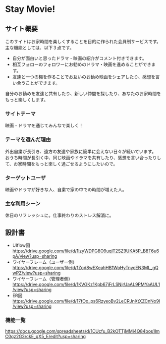 # Stay Movie!

## サイト概要
このサイトはお家時間を楽しくすることを目的に作られた会員制サービスです。
主な機能としては、以下３点です。
- 自分が面白いと思ったドラマ・映画の紹介がコメント付きできます。
- 相互フォローのフォロワーにお勧めのドラマ・映画を進めることができます。
- 友達と一つの棚を作ることでお互いのお勧め映画をシェアしたり、感想を言い合うことができます。

自分のお勧めを友達と共有したり、新しい仲間を探したり、あなたのお家時間をもっと楽しくします。

### サイトテーマ
映画・ドラマを通じてみんなで楽しく！

### テーマを選んだ理由
外出自粛が長引き、遠方の友達や家族に簡単に会えない日々が続いています。
おうち時間が長引く中、同じ映画やドラマを共有したり、感想を言い合ったりして、お家時間をもっと楽しく過ごせるようにしたいので。

### ターゲットユーザ
映画やドラマが好きな人、自粛で家の中での時間が増えた人。

### 主な利用シーン
休日のリフレッシュに。仕事終わりのストレス解消に。

## 設計書
- UIflow図  
https://drive.google.com/file/d/1lzyWDPG8O9uqlT2SZ9UKA5P_B8T6u6pA/view?usp=sharing
- ワイヤーフレーム（ユーザー側）  
https://drive.google.com/file/d/1Zod8wEXeahHB1WoHyTnycEN3ML_gQwPZ/view?usp=sharing
- ワイヤーフレーム（管理者側）  
https://drive.google.com/file/d/1KVGKz1Kpb67jFrLSNjrUaAL9PMYaAUL1/view?usp=sharing
- ER図  
https://drive.google.com/file/d/17fOo_ps6RzyeoBv2LeCRJnXtXZCnNo9l/view?usp=sharing

### 機能一覧  
https://docs.google.com/spreadsheets/d/1CUcfu_B2kOTTjMMi4Q84bos1lmC0gz2G3rckE_gX5_E/edit?usp=sharing

